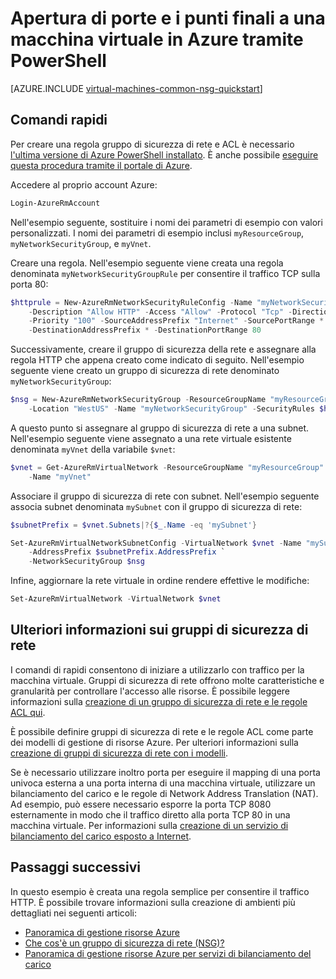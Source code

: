 <properties
   pageTitle="Aprire le porte a una macchina virtuale tramite PowerShell | Microsoft Azure"
   description="Informazioni su come aprire una porta / creare un endpoint per le macchine Virtuali di Windows con la modalità di distribuzione manager delle risorse Azure e Azure PowerShell"
   services="virtual-machines-windows"
   documentationCenter=""
   authors="iainfoulds"
   manager="timlt"
   editor=""/>

<tags
   ms.service="virtual-machines-windows"
   ms.devlang="na"
   ms.topic="article"
   ms.tgt_pltfrm="vm-windows"
   ms.workload="infrastructure-services"
   ms.date="10/27/2016"
   ms.author="iainfou"/>

# <a name="opening-ports-and-endpoints-to-a-vm-in-azure-using-powershell"></a>Apertura di porte e i punti finali a una macchina virtuale in Azure tramite PowerShell
[AZURE.INCLUDE [virtual-machines-common-nsg-quickstart](../../includes/virtual-machines-common-nsg-quickstart.md)]

## <a name="quick-commands"></a>Comandi rapidi
Per creare una regola gruppo di sicurezza di rete e ACL è necessario [l'ultima versione di Azure PowerShell installato](../powershell-install-configure.md). È anche possibile [eseguire questa procedura tramite il portale di Azure](virtual-machines-windows-nsg-quickstart-portal.md).

Accedere al proprio account Azure:

```powershell
Login-AzureRmAccount
```

Nell'esempio seguente, sostituire i nomi dei parametri di esempio con valori personalizzati. I nomi dei parametri di esempio inclusi `myResourceGroup`, `myNetworkSecurityGroup`, e `myVnet`.

Creare una regola. Nell'esempio seguente viene creata una regola denominata `myNetworkSecurityGroupRule` per consentire il traffico TCP sulla porta 80:

```powershell
$httprule = New-AzureRmNetworkSecurityRuleConfig -Name "myNetworkSecurityGroupRule" `
    -Description "Allow HTTP" -Access "Allow" -Protocol "Tcp" -Direction "Inbound" `
    -Priority "100" -SourceAddressPrefix "Internet" -SourcePortRange * `
    -DestinationAddressPrefix * -DestinationPortRange 80
```

Successivamente, creare il gruppo di sicurezza della rete e assegnare alla regola HTTP che appena creato come indicato di seguito. Nell'esempio seguente viene creato un gruppo di sicurezza di rete denominato `myNetworkSecurityGroup`:

```powershell
$nsg = New-AzureRmNetworkSecurityGroup -ResourceGroupName "myResourceGroup" `
    -Location "WestUS" -Name "myNetworkSecurityGroup" -SecurityRules $httprule
```

A questo punto si assegnare al gruppo di sicurezza di rete a una subnet. Nell'esempio seguente viene assegnato a una rete virtuale esistente denominata `myVnet` della variabile `$vnet`:

```powershell
$vnet = Get-AzureRmVirtualNetwork -ResourceGroupName "myResourceGroup" `
    -Name "myVnet"
```

Associare il gruppo di sicurezza di rete con subnet. Nell'esempio seguente associa subnet denominata `mySubnet` con il gruppo di sicurezza di rete:

```powershell
$subnetPrefix = $vnet.Subnets|?{$_.Name -eq 'mySubnet'}

Set-AzureRmVirtualNetworkSubnetConfig -VirtualNetwork $vnet -Name "mySubnet" `
    -AddressPrefix $subnetPrefix.AddressPrefix `
    -NetworkSecurityGroup $nsg
```

Infine, aggiornare la rete virtuale in ordine rendere effettive le modifiche:

```powershell
Set-AzureRmVirtualNetwork -VirtualNetwork $vnet
```


## <a name="more-information-on-network-security-groups"></a>Ulteriori informazioni sui gruppi di sicurezza di rete
I comandi di rapidi consentono di iniziare a utilizzarlo con traffico per la macchina virtuale. Gruppi di sicurezza di rete offrono molte caratteristiche e granularità per controllare l'accesso alle risorse. È possibile leggere informazioni sulla [creazione di un gruppo di sicurezza di rete e le regole ACL qui](../virtual-network/virtual-networks-create-nsg-arm-ps.md).

È possibile definire gruppi di sicurezza di rete e le regole ACL come parte dei modelli di gestione di risorse Azure. Per ulteriori informazioni sulla [creazione di gruppi di sicurezza di rete con i modelli](../virtual-network/virtual-networks-create-nsg-arm-template.md).

Se è necessario utilizzare inoltro porta per eseguire il mapping di una porta univoca esterna a una porta interna di una macchina virtuale, utilizzare un bilanciamento del carico e le regole di Network Address Translation (NAT). Ad esempio, può essere necessario esporre la porta TCP 8080 esternamente in modo che il traffico diretto alla porta TCP 80 in una macchina virtuale. Per informazioni sulla [creazione di un servizio di bilanciamento del carico esposto a Internet](../load-balancer/load-balancer-get-started-internet-arm-ps.md).

## <a name="next-steps"></a>Passaggi successivi
In questo esempio è creata una regola semplice per consentire il traffico HTTP. È possibile trovare informazioni sulla creazione di ambienti più dettagliati nei seguenti articoli:

- [Panoramica di gestione risorse Azure](../azure-resource-manager/resource-group-overview.md)
- [Che cos'è un gruppo di sicurezza di rete (NSG)?](../virtual-network/virtual-networks-nsg.md)
- [Panoramica di gestione risorse Azure per servizi di bilanciamento del carico](../load-balancer/load-balancer-arm.md)
